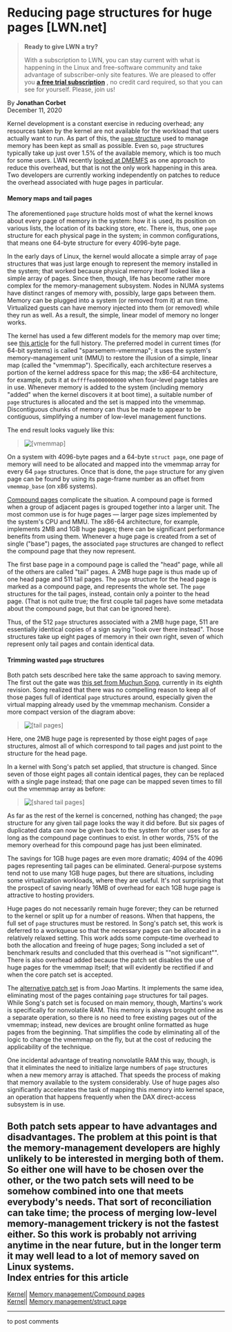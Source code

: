 # Reducing page structures for huge pages [LWN.net]

> **Ready to give LWN a try?**
> 
> With a subscription to LWN, you can stay current with what is happening in the Linux and free-software community and take advantage of subscriber-only site features. We are pleased to offer you **[a free trial subscription](https://lwn.net/Promo/nst-trial/claim)** , no credit card required, so that you can see for yourself. Please, join us! 

By **Jonathan Corbet**  
December 11, 2020 

Kernel development is a constant exercise in reducing overhead; any resources taken by the kernel are not available for the workload that users actually want to run. As part of this, the [`page` structure](https://elixir.bootlin.com/linux/v5.9.13/source/include/linux/mm_types.h#L29) used to manage memory has been kept as small as possible. Even so, `page` structures typically take up just over 1.5% of the available memory, which is too much for some users. LWN recently [looked at DMEMFS](/Articles/839216/) as one approach to reduce this overhead, but that is not the only work happening in this area. Two developers are currently working independently on patches to reduce the overhead associated with huge pages in particular. 

#### Memory maps and tail pages

The aforementioned `page` structure holds most of what the kernel knows about every page of memory in the system: how it is used, its position on various lists, the location of its backing store, etc. There is, thus, one `page` structure for each physical page in the system; in common configurations, that means one 64-byte structure for every 4096-byte page. 

In the early days of Linux, the kernel would allocate a simple array of `page` structures that was just large enough to represent the memory installed in the system; that worked because physical memory itself looked like a simple array of pages. Since then, though, life has become rather more complex for the memory-management subsystem. Nodes in NUMA systems have distinct ranges of memory with, possibly, large gaps between them. Memory can be plugged into a system (or removed from it) at run time. Virtualized guests can have memory injected into them (or removed) while they run as well. As a result, the simple, linear model of memory no longer works. 

The kernel has used a few different models for the memory map over time; see [this article](/Articles/789304/) for the full history. The preferred model in current times (for 64-bit systems) is called "sparsemem-vmemmap"; it uses the system's memory-management unit (MMU) to restore the illusion of a simple, linear map (called the "vmemmap"). Specifically, each architecture reserves a portion of the kernel address space for this map; the x86-64 architecture, for example, puts it at `0xffffea0000000000` when four-level page tables are in use. Whenever memory is added to the system (including memory "added" when the kernel discovers it at boot time), a suitable number of `page` structures is allocated and the set is mapped into the vmemmap. Discontiguous chunks of memory can thus be made to appear to be contiguous, simplifying a number of low-level management functions. 

The end result looks vaguely like this: 

> ![\[vmemmap\]](https://static.lwn.net/images/2020/vmemmap1.svg)

On a system with 4096-byte pages and a 64-byte `struct page`, one page of memory will need to be allocated and mapped into the vmemmap array for every 64 `page` structures. Once that is done, the `page` structure for any given page can be found by using its page-frame number as an offset from `vmemmap_base` (on x86 systems). 

[Compound pages](/Articles/619514/) complicate the situation. A compound page is formed when a group of adjacent pages is grouped together into a larger unit. The most common use is for huge pages — larger page sizes implemented by the system's CPU and MMU. The x86-64 architecture, for example, implements 2MB and 1GB huge pages; there can be significant performance benefits from using them. Whenever a huge page is created from a set of single ("base") pages, the associated `page` structures are changed to reflect the compound page that they now represent. 

The first base page in a compound page is called the "head" page, while all of the others are called "tail" pages. A 2MB huge page is thus made up of one head page and 511 tail pages. The `page` structure for the head page is marked as a compound page, and represents the whole set. The `page` structures for the tail pages, instead, contain only a pointer to the head page. (That is not quite true; the first couple tail pages have some metadata about the compound page, but that can be ignored here). 

Thus, of the 512 `page` structures associated with a 2MB huge page, 511 are essentially identical copies of a sign saying "look over there instead". Those structures take up eight pages of memory in their own right, seven of which represent only tail pages and contain identical data. 

#### Trimming wasted `page` structures

Both patch sets described here take the same approach to saving memory. The first out the gate was [this set from Muchun Song](/ml/linux-kernel/20201210035526.38938-1-songmuchun@bytedance.com/), currently in its eighth revision. Song realized that there was no compelling reason to keep all of those pages full of identical `page` structures around, especially given the virtual mapping already used by the vmemmap mechanism. Consider a more compact version of the diagram above: 

> ![\[tail pages\]](https://static.lwn.net/images/2020/vmemmap2.svg)

Here, one 2MB huge page is represented by those eight pages of `page` structures, almost all of which correspond to tail pages and just point to the structure for the head page. 

In a kernel with Song's patch set applied, that structure is changed. Since seven of those eight pages all contain identical pages, they can be replaced with a single page instead; that one page can be mapped seven times to fill out the vmemmap array as before: 

> ![\[shared tail pages\]](https://static.lwn.net/images/2020/vmemmap3.svg)

As far as the rest of the kernel is concerned, nothing has changed; the `page` structure for any given tail page looks the way it did before. But six pages of duplicated data can now be given back to the system for other uses for as long as the compound page continues to exist. In other words, 75% of the memory overhead for this compound page has just been eliminated. 

The savings for 1GB huge pages are even more dramatic; 4094 of the 4096 pages representing tail pages can be eliminated. General-purpose systems tend not to use many 1GB huge pages, but there are situations, including some virtualization workloads, where they are useful. It's not surprising that the prospect of saving nearly 16MB of overhead for each 1GB huge page is attractive to hosting providers. 

Huge pages do not necessarily remain huge forever; they can be returned to the kernel or split up for a number of reasons. When that happens, the full set of `page` structures must be restored. In Song's patch set, this work is deferred to a workqueue so that the necessary pages can be allocated in a relatively relaxed setting. This work adds some compute-time overhead to both the allocation and freeing of huge pages; Song included a set of benchmark results and concluded that this overhead is ""not significant"". There is also overhead added because the patch set disables the use of huge pages for the vmemmap itself; that will evidently be rectified if and when the core patch set is accepted. 

The [alternative patch set](/ml/linux-mm/20201208172901.17384-1-joao.m.martins@oracle.com/) is from Joao Martins. It implements the same idea, eliminating most of the pages containing `page` structures for tail pages. While Song's patch set is focused on main memory, though, Martins's work is specifically for nonvolatile RAM. This memory is always brought online as a separate operation, so there is no need to free existing pages out of the vmemmap; instead, new devices are brought online formatted as huge pages from the beginning. That simplifies the code by eliminating all of the logic to change the vmemmap on the fly, but at the cost of reducing the applicability of the technique. 

One incidental advantage of treating nonvolatile RAM this way, though, is that it eliminates the need to initialize large numbers of `page` structures when a new memory array is attached. That speeds the process of making that memory available to the system considerably. Use of huge pages also significantly accelerates the task of mapping this memory into kernel space, an operation that happens frequently when the DAX direct-access subsystem is in use. 

Both patch sets appear to have advantages and disadvantages. The problem at this point is that the memory-management developers are highly unlikely to be interested in merging both of them. So either one will have to be chosen over the other, or the two patch sets will need to be somehow combined into one that meets everybody's needs. That sort of reconciliation can take time; the process of merging low-level memory-management trickery is not the fastest either. So this work is probably not arriving anytime in the near future, but in the longer term it may well lead to a lot of memory saved on Linux systems.  
Index entries for this article  
---  
[Kernel](/Kernel/Index)| [Memory management/Compound pages](/Kernel/Index#Memory_management-Compound_pages)  
[Kernel](/Kernel/Index)| [Memory management/struct page](/Kernel/Index#Memory_management-struct_page)  
  


* * *

to post comments 
